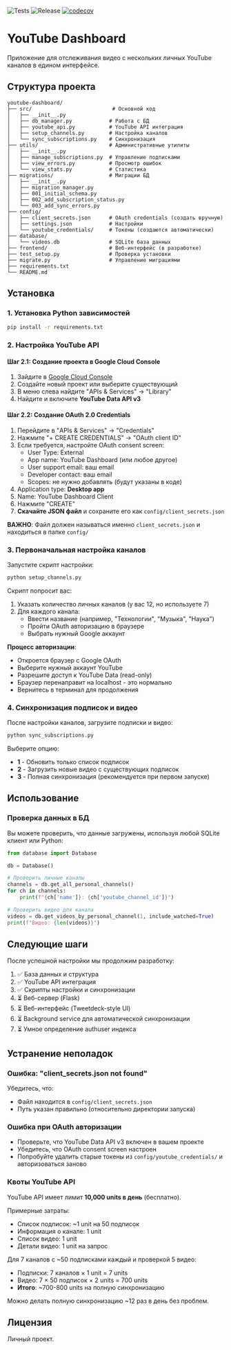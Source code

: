 
![Tests](https://github.com/ViacheslavK/youtube-dashboards/actions/workflows/test.yml/badge.svg)
![Release](https://github.com/ViacheslavK/youtube-dashboards/actions/workflows/release.yml/badge.svg)
[![codecov](https://codecov.io/gh/ViacheslavK/youtube-dashboards/branch/main/graph/badge.svg)](https://codecov.io/gh/ViacheslavK/youtube-dashboards)

# YouTube Dashboard

Приложение для отслеживания видео с нескольких личных YouTube каналов в едином интерфейсе.

## Структура проекта

```
youtube-dashboard/
├── src/                          # Основной код
│   ├── __init__.py
│   ├── db_manager.py            # Работа с БД
│   ├── youtube_api.py           # YouTube API интеграция
│   ├── setup_channels.py        # Настройка каналов
│   └── sync_subscriptions.py    # Синхронизация
├── utils/                       # Административные утилиты
│   ├── __init__.py
│   ├── manage_subscriptions.py  # Управление подписками
│   ├── view_errors.py           # Просмотр ошибок
│   └── view_stats.py            # Статистика
├── migrations/                  # Миграции БД
│   ├── __init__.py
│   ├── migration_manager.py
│   ├── 001_initial_schema.py
│   ├── 002_add_subscription_status.py
│   └── 003_add_sync_errors.py
├── config/
│   ├── client_secrets.json      # OAuth credentials (создать вручную)
│   ├── settings.json            # Настройки
│   └── youtube_credentials/     # Токены (создаются автоматически)
├── database/
│   └── videos.db                # SQLite база данных
├── frontend/                    # Веб-интерфейс (в разработке)
├── test_setup.py                # Проверка установки
├── migrate.py                   # Управление миграциями
├── requirements.txt
└── README.md
```

## Установка

### 1. Установка Python зависимостей

```bash
pip install -r requirements.txt
```

### 2. Настройка YouTube API

#### Шаг 2.1: Создание проекта в Google Cloud Console

1. Зайдите в [Google Cloud Console](https://console.cloud.google.com/)
2. Создайте новый проект или выберите существующий
3. В меню слева найдите "APIs & Services" → "Library"
4. Найдите и включите **YouTube Data API v3**

#### Шаг 2.2: Создание OAuth 2.0 Credentials

1. Перейдите в "APIs & Services" → "Credentials"
2. Нажмите "+ CREATE CREDENTIALS" → "OAuth client ID"
3. Если требуется, настройте OAuth consent screen:
   - User Type: External
   - App name: YouTube Dashboard (или любое другое)
   - User support email: ваш email
   - Developer contact: ваш email
   - Scopes: не нужно добавлять (будут указаны в коде)
4. Application type: **Desktop app**
5. Name: YouTube Dashboard Client
6. Нажмите "CREATE"
7. **Скачайте JSON файл** и сохраните его как `config/client_secrets.json`

**ВАЖНО**: Файл должен называться именно `client_secrets.json` и находиться в папке `config/`

### 3. Первоначальная настройка каналов

Запустите скрипт настройки:

```bash
python setup_channels.py
```

Скрипт попросит вас:
1. Указать количество личных каналов (у вас 12, но используете 7)
2. Для каждого канала:
   - Ввести название (например, "Технологии", "Музыка", "Наука")
   - Пройти OAuth авторизацию в браузере
   - Выбрать нужный Google аккаунт

**Процесс авторизации**:
- Откроется браузер с Google OAuth
- Выберите нужный аккаунт YouTube
- Разрешите доступ к YouTube Data (read-only)
- Браузер перенаправит на localhost - это нормально
- Вернитесь в терминал для продолжения

### 4. Синхронизация подписок и видео

После настройки каналов, загрузите подписки и видео:

```bash
python sync_subscriptions.py
```

Выберите опцию:
- **1** - Обновить только список подписок
- **2** - Загрузить новые видео с существующих подписок
- **3** - Полная синхронизация (рекомендуется при первом запуске)

## Использование

### Проверка данных в БД

Вы можете проверить, что данные загружены, используя любой SQLite клиент или Python:

```python
from database import Database

db = Database()

# Проверить личные каналы
channels = db.get_all_personal_channels()
for ch in channels:
    print(f"{ch['name']}: {ch['youtube_channel_id']}")

# Проверить видео для канала
videos = db.get_videos_by_personal_channel(1, include_watched=True)
print(f"Видео: {len(videos)}")
```

## Следующие шаги

После успешной настройки мы продолжим разработку:

1. ✅ База данных и структура
2. ✅ YouTube API интеграция
3. ✅ Скрипты настройки и синхронизации
4. ⏳ Веб-сервер (Flask)
5. ⏳ Веб-интерфейс (Tweetdeck-style UI)
6. ⏳ Background service для автоматической синхронизации
7. ⏳ Умное определение authuser индекса

## Устранение неполадок

### Ошибка: "client_secrets.json not found"

Убедитесь, что:
- Файл находится в `config/client_secrets.json`
- Путь указан правильно (относительно директории запуска)

### Ошибка при OAuth авторизации

- Проверьте, что YouTube Data API v3 включен в вашем проекте
- Убедитесь, что OAuth consent screen настроен
- Попробуйте удалить старые токены из `config/youtube_credentials/` и авторизоваться заново

### Квоты YouTube API

YouTube API имеет лимит **10,000 units в день** (бесплатно).

Примерные затраты:
- Список подписок: ~1 unit на 50 подписок
- Информация о канале: 1 unit
- Список видео: 1 unit
- Детали видео: 1 unit на запрос

Для 7 каналов с ~50 подписками каждый и проверкой 5 видео:
- Подписки: 7 каналов × 1 unit = 7 units
- Видео: 7 × 50 подписок × 2 units = 700 units
- **Итого**: ~700-800 units на полную синхронизацию

Можно делать полную синхронизацию ~12 раз в день без проблем.

## Лицензия

Личный проект.